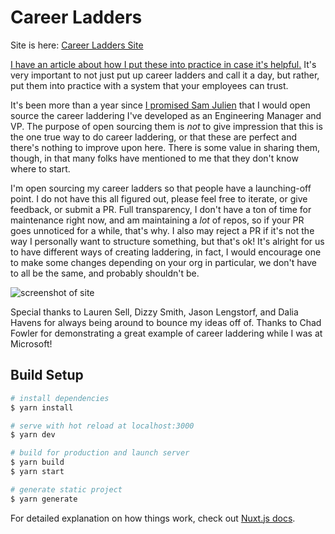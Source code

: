 # Career Ladders

Site is here: [Career Ladders Site](https://career-ladders.dev/)

[I have an article about how I put these into practice in case it's helpful.](https://css-tricks.com/the-importance-of-career-laddering/) It's very important to not just put up career ladders and call it a day, but rather, put them into practice with a system that your employees can trust.

It's been more than a year since [I promised Sam Julien](https://twitter.com/samjulien/status/1265713280095531008?s=20) that I would open source the career laddering I've developed as an Engineering Manager and VP. The purpose of open sourcing them is _not_ to give impression that this is the one true way to do career laddering, or that these are perfect and there's nothing to improve upon here. There is some value in sharing them, though, in that many folks have mentioned to me that they don't know where to start.

I'm open sourcing my career ladders so that people have a launching-off point. I do not have this all figured out, please feel free to iterate, or give feedback, or submit a PR. Full transparency, I don't have a ton of time for maintenance right now, and am maintaining a _lot_ of repos, so if your PR goes unnoticed for a while, that's why. I also may reject a PR if it's not the way I personally want to structure something, but that's ok! It's alright for us to have different ways of creating laddering, in fact, I would encourage one to make some changes depending on your org in particular, we don't have to all be the same, and probably shouldn't be.

![screenshot of site](https://career-ladders.dev/og-image.jpg "Career Ladders Site")

Special thanks to Lauren Sell, Dizzy Smith, Jason Lengstorf, and Dalia Havens for always being around to bounce my ideas off of. Thanks to Chad Fowler for demonstrating a great example of career laddering while I was at Microsoft!

## Build Setup

```bash
# install dependencies
$ yarn install

# serve with hot reload at localhost:3000
$ yarn dev

# build for production and launch server
$ yarn build
$ yarn start

# generate static project
$ yarn generate
```

For detailed explanation on how things work, check out [Nuxt.js docs](https://nuxtjs.org).
